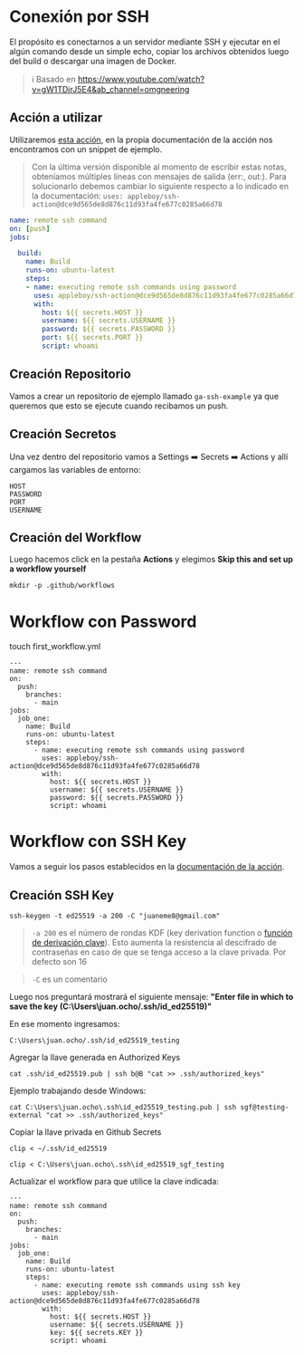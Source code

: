 # Conexión por SSH

El propósito es conectarnos a un servidor mediante SSH y ejecutar en el algún comando desde un simple echo, copiar los archivos obtenidos luego del build o descargar una imagen de Docker.

> :information_source: Basado en https://www.youtube.com/watch?v=gW1TDirJ5E4&ab_channel=omgneering

## Acción a utilizar

Utilizaremos [esta acción](https://github.com/marketplace/actions/ssh-remote-commands), en la propia documentación de la acción nos encontramos con un snippet de ejemplo.

> Con la última versión disponible al momento de escribir estas notas, obteníamos múltiples líneas con mensajes de salida (err:, out:). Para solucionarlo debemos cambiar lo siguiente respecto a lo indicado en la documentación: `uses: appleboy/ssh-action@dce9d565de8d876c11d93fa4fe677c0285a66d78`

```yaml
name: remote ssh command
on: [push]
jobs:

  build:
    name: Build
    runs-on: ubuntu-latest
    steps:
    - name: executing remote ssh commands using password
      uses: appleboy/ssh-action@dce9d565de8d876c11d93fa4fe677c0285a66d78
      with:
        host: ${{ secrets.HOST }}
        username: ${{ secrets.USERNAME }}
        password: ${{ secrets.PASSWORD }}
        port: ${{ secrets.PORT }}
        script: whoami
```

## Creación Repositorio

Vamos a crear un repositorio de ejemplo llamado `ga-ssh-example` ya que queremos que esto se ejecute cuando recibamos un push.

## Creación Secretos

Una vez dentro del repositorio vamos a Settings :arrow_right: Secrets :arrow_right: Actions y allí cargamos las variables de entorno:

```
HOST
PASSWORD
PORT
USERNAME
```



## Creación del Workflow

Luego hacemos click en la pestaña **Actions** y elegimos **Skip this and set up a workflow yourself**

```
mkdir -p .github/workflows
```



# Workflow con Password

touch first_workflow.yml

```
---
name: remote ssh command
on:
  push:
    branches:
      - main
jobs:
  job_one:
    name: Build
    runs-on: ubuntu-latest
    steps:
      - name: executing remote ssh commands using password
        uses: appleboy/ssh-action@dce9d565de8d876c11d93fa4fe677c0285a66d78
        with:
          host: ${{ secrets.HOST }}
          username: ${{ secrets.USERNAME }}
          password: ${{ secrets.PASSWORD }}
          script: whoami
```



# Workflow con SSH Key

Vamos a seguir los pasos establecidos en la [documentación de la acción](https://github.com/marketplace/actions/ssh-remote-commands).

## Creación SSH Key

```
ssh-keygen -t ed25519 -a 200 -C "juaneme8@gmail.com"
```

> `-a 200`  es el número de rondas KDF (key derivation function o [función de derivación clave](https://es.wikipedia.org/wiki/Función_de_derivación_de_clave)). Esto aumenta la resistencia al descifrado de contraseñas en caso de que se tenga acceso a la clave privada. Por defecto son 16

> `-C`  es un comentario



Luego nos preguntará mostrará el siguiente mensaje: **"Enter file in which to save the key (C:\Users\juan.ocho/.ssh/id_ed25519)"**

En ese momento ingresamos:

```
C:\Users\juan.ocho/.ssh/id_ed25519_testing
```

Agregar la llave generada en Authorized Keys

```
cat .ssh/id_ed25519.pub | ssh b@B "cat >> .ssh/authorized_keys"
```

Ejemplo trabajando desde Windows:

```
cat C:\Users\juan.ocho\.ssh\id_ed25519_testing.pub | ssh sgf@testing-external "cat >> .ssh/authorized_keys"
```

Copiar la llave privada en Github Secrets

```
clip < ~/.ssh/id_ed25519
```

```
clip < C:\Users\juan.ocho\.ssh\id_ed25519_sgf_testing
```



Actualizar el workflow para que utilice la clave indicada:

```
---
name: remote ssh command
on:
  push:
    branches:
      - main
jobs:
  job_one:
    name: Build
    runs-on: ubuntu-latest
    steps:
      - name: executing remote ssh commands using ssh key
        uses: appleboy/ssh-action@dce9d565de8d876c11d93fa4fe677c0285a66d78
        with:
          host: ${{ secrets.HOST }}
          username: ${{ secrets.USERNAME }}
          key: ${{ secrets.KEY }}
          script: whoami
```

